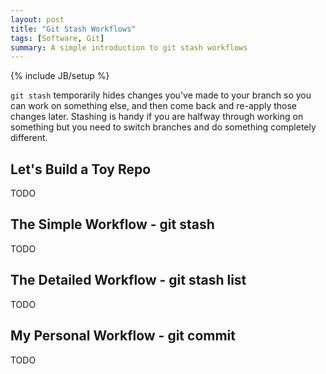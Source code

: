 ```yaml
---
layout: post
title: "Git Stash Workflows"
tags: [Software, Git]
summary: A simple introduction to git stash workflows
---
```

{% include JB/setup %}

`git stash` temporarily hides changes you've made to your branch so you can work on something else, and then come back and re-apply those changes later. Stashing is handy if you are halfway through working on something but you need to switch branches and do something completely different.


## Let's Build a Toy Repo

TODO


## The Simple Workflow - git stash

TODO


## The Detailed Workflow - git stash list

TODO


## My Personal Workflow - git commit

TODO
